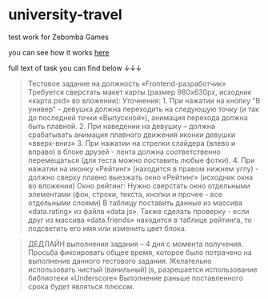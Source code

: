 # university-travel

test work for Zebomba Games

you can see how it works [here](https://university-travel.web.app/)

full text of task you can find below ↓↓↓

>Тестовое задание
на должность «Frontend-разработчик»
>Требуется сверстать макет карты  (размер 980х630px, исходник «карта.psd» во вложении):
>Уточнения:
    1. При нажатии на кнопку "В универ" - девушка должна переходить на следующую точку (и так до последней точки «Выпускной»), анимация перехода должна быть плавной. 
    2. При наведении на девушку – должна срабатывать анимация плавного движения иконки девушки «вверх-вниз»
    3. При нажатии на стрелки слайдера (влево и вправо) в блоке друзей - лента должна соответственно перемещаться (для теста можно поставить любые фотки).
    4. При нажатии на иконку «Рейтинг» (находится в правом нижнем углу) - должно сверху плавно выезжать окно «Рейтинг» (исходник окна во вложении)
>Окно рейтинг: 
Нужно сверстать окно отдельными элементами (фон, строки, текста, кнопки и прочее - все отдельными слоями)
В таблицу поставить данные из массива «data.rating» из файла «data.js». 
Также сделать проверку - если друг из массива «data.friends» находится в таблице рейтинга, то подсветить его имя или изменить цвет блока.

>ДЕДЛАЙН выполнения задания – 4 дня с момента получения. 
Просьба фиксировать общее время, которое было потрачено на выполнение данного тестового задания.
Желательно использовать чистый (ванильный) js, разрешается использование библиотеки «Underscore»
Выполнение раньше поставленного срока будет являться плюсом.
